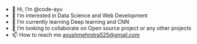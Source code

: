 - 👋 Hi, I’m @code-ayu
- 👀 I’m interested in Data Science and Web Development
- 🌱 I’m currently learning Deep learning and CNN
- 💞️ I’m looking to collaborate on Open source project or any other projects
- 📫 How to reach me ayushmehrotra525@gmail.com

<!---
code-ayu/code-ayu is a ✨ special ✨ repository because its `README.md` (this file) appears on your GitHub profile.
You can click the Preview link to take a look at your changes.
--->
